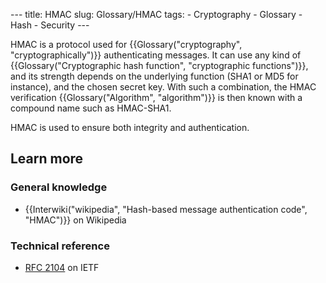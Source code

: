 --- title: HMAC slug: Glossary/HMAC tags: - Cryptography - Glossary - Hash - Security ---

<span class="seoSummary">HMAC is a protocol used for {{Glossary("cryptography", "cryptographically")}} authenticating messages.</span> It can use any kind of {{Glossary("Cryptographic hash function", "cryptographic functions")}}, and its strength depends on the underlying function (SHA1 or MD5 for instance), and the chosen secret key. With such a combination, the HMAC verification {{Glossary("Algorithm", "algorithm")}} is then known with a compound name such as HMAC-SHA1.

HMAC is used to ensure both integrity and authentication.

Learn more
----------

### General knowledge

-   {{Interwiki("wikipedia", "Hash-based message authentication code", "HMAC")}} on Wikipedia

### Technical reference

-   [RFC 2104](https://www.ietf.org/rfc/rfc2104.txt) on IETF
